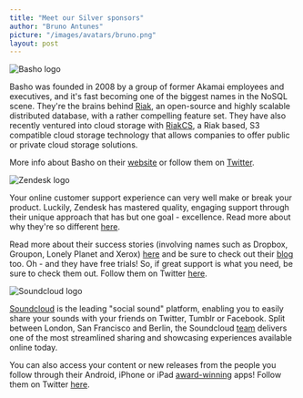 ```yaml
---
title: "Meet our Silver sponsors"
author: "Bruno Antunes"
picture: "/images/avatars/bruno.png"
layout: post
---
```


![Basho logo](http://www.euruko2012.org/images/sponsors/basho.png)

Basho was founded in 2008 by a group of former Akamai employees and executives, and it's fast becoming one of the biggest names in the NoSQL scene. They're the brains behind [Riak](http://basho.com/products/riak-overview/), an open-source and highly scalable distributed database, with a rather compelling feature set. They have also recently ventured into cloud storage with [RiakCS](http://basho.com/products/riakcs/), a Riak based, S3 compatible cloud storage technology that allows companies to offer public or private cloud storage solutions.

More info about Basho on their [website](http://www.basho.com) or follow them on [Twitter](http://www.twitter.com/basho).

![Zendesk logo](http://www.euruko2012.org/images/sponsors/zendesk.png)

Your online customer support experience can very well make or break your product. Luckily, Zendesk has mastered quality, engaging support through their unique approach that has but one goal - excellence. Read more about why they're so different [here](http://www.zendesk.com/why-zendesk).

Read more about their success stories (involving names such as Dropbox, Groupon, Lonely Planet and Xerox) [here](http://www.zendesk.com/why-zendesk/customers) and be sure to check out their [blog](http://www.zendesk.com/blog) too. Oh - and they have free trials! So, if great support is what you need, be sure to check them out. Follow them on Twitter [here](https://twitter.com/zendesk).
<br/>

![Soundcloud logo](http://www.euruko2012.org/images/sponsors/soundcloud.png)

[Soundcloud](http://www.soundcloud.com) is the leading "social sound" platform, enabling you to easily share your sounds with your friends on Twitter, Tumblr or Facebook. Split between London, San Francisco and Berlin, the Soundcloud [team](http://soundcloud.com/pages/contact) delivers one of the most streamlined sharing and showcasing experiences available online today.

You can also access your content or new releases from the people you follow through their Android, iPhone or iPad [award-winning](http://blog.omusicawards.com/2011/11/soundcloud-wins-mtv-oma/) apps! Follow them on Twitter [here](https://twitter.com/soundcloud/).
